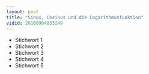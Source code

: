 ```yaml
---
layout: post
title: "Sinus, Cosinus und die Logarithmusfunktion"
vidid: 20160904033249
---
```

- Stichwort 1
- Stichwort 2
- Stichwort 3
- Stichwort 4
- Stichwort 5
